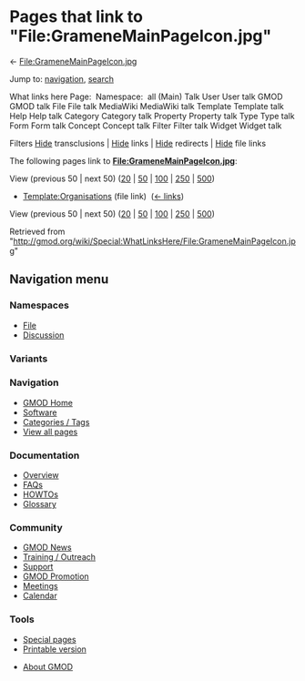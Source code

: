 <div id="mw-page-base" class="noprint">

</div>

<div id="mw-head-base" class="noprint">

</div>

<div id="content" class="mw-body" role="main">

<span id="top"></span>

<div id="mw-js-message" style="display:none;">

</div>



# <span dir="auto">Pages that link to "File:GrameneMainPageIcon.jpg"</span>

<div id="bodyContent">

<div id="contentSub">

←
[File:GrameneMainPageIcon.jpg](/wiki/File:GrameneMainPageIcon.jpg "File:GrameneMainPageIcon.jpg")

</div>

<div id="jump-to-nav" class="mw-jump">

Jump to: [navigation](#mw-navigation), [search](#p-search)

</div>

<div id="mw-content-text">

What links here Page:  Namespace:  all (Main) Talk User User talk GMOD
GMOD talk File File talk MediaWiki MediaWiki talk Template Template talk
Help Help talk Category Category talk Property Property talk Type Type
talk Form Form talk Concept Concept talk Filter Filter talk Widget
Widget talk

Filters
[Hide](/mediawiki/index.php?title=Special:WhatLinksHere/File:GrameneMainPageIcon.jpg&hidetrans=1 "Special:WhatLinksHere/File:GrameneMainPageIcon.jpg")
transclusions \|
[Hide](/mediawiki/index.php?title=Special:WhatLinksHere/File:GrameneMainPageIcon.jpg&hidelinks=1 "Special:WhatLinksHere/File:GrameneMainPageIcon.jpg")
links \|
[Hide](/mediawiki/index.php?title=Special:WhatLinksHere/File:GrameneMainPageIcon.jpg&hideredirs=1 "Special:WhatLinksHere/File:GrameneMainPageIcon.jpg")
redirects \|
[Hide](/mediawiki/index.php?title=Special:WhatLinksHere/File:GrameneMainPageIcon.jpg&hideimages=1 "Special:WhatLinksHere/File:GrameneMainPageIcon.jpg")
file links

The following pages link to
**[File:GrameneMainPageIcon.jpg](/wiki/File:GrameneMainPageIcon.jpg "File:GrameneMainPageIcon.jpg")**:

View (previous 50 \| next 50)
([20](/mediawiki/index.php?title=Special:WhatLinksHere/File:GrameneMainPageIcon.jpg&limit=20 "Special:WhatLinksHere/File:GrameneMainPageIcon.jpg")
\|
[50](/mediawiki/index.php?title=Special:WhatLinksHere/File:GrameneMainPageIcon.jpg&limit=50 "Special:WhatLinksHere/File:GrameneMainPageIcon.jpg")
\|
[100](/mediawiki/index.php?title=Special:WhatLinksHere/File:GrameneMainPageIcon.jpg&limit=100 "Special:WhatLinksHere/File:GrameneMainPageIcon.jpg")
\|
[250](/mediawiki/index.php?title=Special:WhatLinksHere/File:GrameneMainPageIcon.jpg&limit=250 "Special:WhatLinksHere/File:GrameneMainPageIcon.jpg")
\|
[500](/mediawiki/index.php?title=Special:WhatLinksHere/File:GrameneMainPageIcon.jpg&limit=500 "Special:WhatLinksHere/File:GrameneMainPageIcon.jpg"))

- [Template:Organisations](/wiki/Template:Organisations "Template:Organisations")
  (file link) ‎ <span class="mw-whatlinkshere-tools">([←
  links](/mediawiki/index.php?title=Special:WhatLinksHere&target=Template%3AOrganisations "Special:WhatLinksHere"))</span>

View (previous 50 \| next 50)
([20](/mediawiki/index.php?title=Special:WhatLinksHere/File:GrameneMainPageIcon.jpg&limit=20 "Special:WhatLinksHere/File:GrameneMainPageIcon.jpg")
\|
[50](/mediawiki/index.php?title=Special:WhatLinksHere/File:GrameneMainPageIcon.jpg&limit=50 "Special:WhatLinksHere/File:GrameneMainPageIcon.jpg")
\|
[100](/mediawiki/index.php?title=Special:WhatLinksHere/File:GrameneMainPageIcon.jpg&limit=100 "Special:WhatLinksHere/File:GrameneMainPageIcon.jpg")
\|
[250](/mediawiki/index.php?title=Special:WhatLinksHere/File:GrameneMainPageIcon.jpg&limit=250 "Special:WhatLinksHere/File:GrameneMainPageIcon.jpg")
\|
[500](/mediawiki/index.php?title=Special:WhatLinksHere/File:GrameneMainPageIcon.jpg&limit=500 "Special:WhatLinksHere/File:GrameneMainPageIcon.jpg"))

</div>

<div class="printfooter">

Retrieved from
"<http://gmod.org/wiki/Special:WhatLinksHere/File:GrameneMainPageIcon.jpg>"

</div>

<div id="catlinks" class="catlinks catlinks-allhidden">

</div>

<div class="visualClear">

</div>

</div>

</div>

<div id="mw-navigation">

## Navigation menu

<div id="mw-head">



<div id="left-navigation">

<div id="p-namespaces" class="vectorTabs" role="navigation"
aria-labelledby="p-namespaces-label">

### Namespaces

- <span id="ca-nstab-image"><a href="/wiki/File:GrameneMainPageIcon.jpg" accesskey="c"
  title="View the file page [c]">File</a></span>
- <span id="ca-talk"><a
  href="/mediawiki/index.php?title=File_talk:GrameneMainPageIcon.jpg&amp;action=edit&amp;redlink=1"
  accesskey="t"
  title="Discussion about the content page [t]">Discussion</a></span>

</div>

<div id="p-variants" class="vectorMenu emptyPortlet" role="navigation"
aria-labelledby="p-variants-label">

### 

### Variants[](#)

<div class="menu">

</div>

</div>

</div>





</div>

</div>

</div>

<div id="mw-panel">

<div id="p-logo" role="banner">

<a href="/wiki/Main_Page"
style="background-image: url(http://gmod.org/images/GMOD-cogs.png);"
title="Visit the main page"></a>

</div>

<div id="p-Navigation" class="portal" role="navigation"
aria-labelledby="p-Navigation-label">

### Navigation

<div class="body">

- <span id="n-GMOD-Home">[GMOD Home](/wiki/Main_Page)</span>
- <span id="n-Software">[Software](/wiki/GMOD_Components)</span>
- <span id="n-Categories-.2F-Tags">[Categories /
  Tags](/wiki/Categories)</span>
- <span id="n-View-all-pages">[View all
  pages](/wiki/Special:AllPages)</span>

</div>

</div>

<div id="p-Documentation" class="portal" role="navigation"
aria-labelledby="p-Documentation-label">

### Documentation

<div class="body">

- <span id="n-Overview">[Overview](/wiki/Overview)</span>
- <span id="n-FAQs">[FAQs](/wiki/Category:FAQ)</span>
- <span id="n-HOWTOs">[HOWTOs](/wiki/Category:HOWTO)</span>
- <span id="n-Glossary">[Glossary](/wiki/Glossary)</span>

</div>

</div>

<div id="p-Community" class="portal" role="navigation"
aria-labelledby="p-Community-label">

### Community

<div class="body">

- <span id="n-GMOD-News">[GMOD News](/wiki/GMOD_News)</span>
- <span id="n-Training-.2F-Outreach">[Training /
  Outreach](/wiki/Training_and_Outreach)</span>
- <span id="n-Support">[Support](/wiki/Support)</span>
- <span id="n-GMOD-Promotion">[GMOD
  Promotion](/wiki/GMOD_Promotion)</span>
- <span id="n-Meetings">[Meetings](/wiki/Meetings)</span>
- <span id="n-Calendar">[Calendar](/wiki/Calendar)</span>

</div>

</div>

<div id="p-tb" class="portal" role="navigation"
aria-labelledby="p-tb-label">

### Tools

<div class="body">

- <span id="t-specialpages"><a href="/wiki/Special:SpecialPages" accesskey="q"
  title="A list of all special pages [q]">Special pages</a></span>
- <span id="t-print"><a
  href="/mediawiki/index.php?title=Special:WhatLinksHere/File:GrameneMainPageIcon.jpg&amp;printable=yes"
  rel="alternate" accesskey="p"
  title="Printable version of this page [p]">Printable version</a></span>

</div>

</div>

</div>

</div>

<div id="footer" role="contentinfo">

- <span id="footer-places-about">[About
  GMOD](/wiki/GMOD:About "GMOD:About")</span>

<!-- -->






</div>
